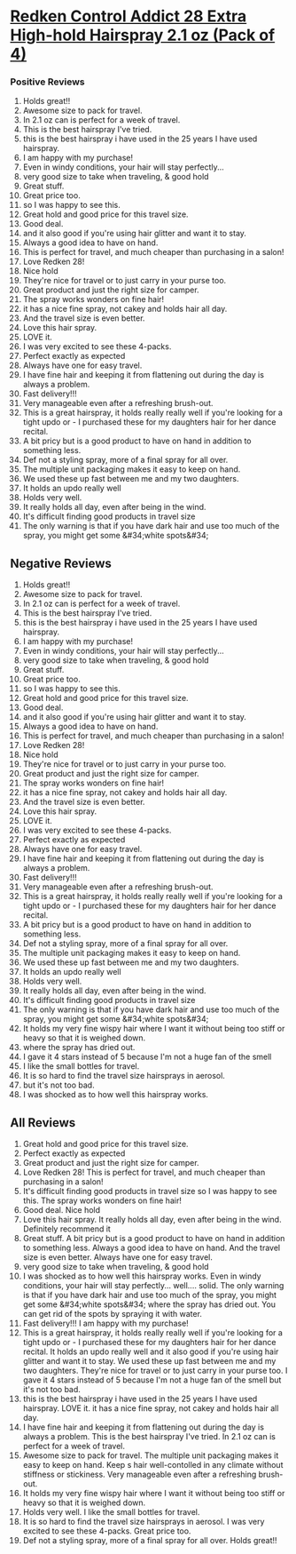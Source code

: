 # [Redken Control Addict 28 Extra High-hold Hairspray 2.1 oz (Pack of 4)](https://products.checkmycream.com/products/Redken-Control-Addict-28-Extra-High-hold-Hairspray-2.1-oz-(Pack-of-4).html)

### Positive Reviews

<ol>
      <li>Holds great!!</li>
      <li>Awesome size to pack for travel.</li>
      <li>In 2.1 oz can is perfect for a week of travel.</li>
      <li>This is the best hairspray I&#x27;ve tried.</li>
      <li>this is the best hairspray i have used in the 25 years I have used hairspray.</li>
      <li>I am happy with my purchase!</li>
      <li>Even in windy conditions, your hair will stay perfectly...</li>
      <li>very good size to take when traveling, &amp; good hold</li>
      <li>Great stuff.</li>
      <li>Great price too.</li>
      <li>so I was happy to see this.  </li>
      <li>Great hold and good price for this travel size.</li>
      <li>Good deal.  </li>
      <li>and it also good if you&#x27;re using hair glitter and want it to stay.  </li>
      <li>Always a good idea to have on hand.</li>
      <li>This is perfect for travel, and much cheaper than purchasing in a salon!</li>
      <li>Love Redken 28!  </li>
      <li>Nice hold</li>
      <li>They&#x27;re nice for travel or to just carry in your purse too.</li>
      <li>Great product and just the right size for camper.</li>
      <li>The spray works wonders on fine hair!</li>
      <li>it has a nice fine spray, not cakey and holds hair all day.</li>
      <li>And the travel size is even better.</li>
      <li>Love this hair spray.</li>
      <li>LOVE it.</li>
      <li>I was very excited to see these 4-packs.  </li>
      <li>Perfect exactly as expected</li>
      <li>Always have one for easy travel.</li>
      <li>I have fine hair and keeping it from flattening out during the day is always a problem.</li>
      <li>Fast delivery!!!</li>
      <li>Very manageable even after a refreshing brush-out.</li>
      <li>This is a great hairspray, it holds really really well if you&#x27;re looking for a tight updo or - I purchased these for my daughters hair for her dance recital.  </li>
      <li>A bit pricy but is a good product to have on hand in addition to something less.</li>
      <li>Def not a styling spray, more of a final spray for all over.</li>
      <li>The multiple unit packaging makes it easy to keep on hand.</li>
      <li>We used these up fast between me and my two daughters.  </li>
      <li>It holds an updo really well</li>
      <li>Holds very well.  </li>
      <li>It really holds all day, even after being in the wind.</li>
      <li>It&#x27;s difficult finding good products in travel size</li>
      <li>The only warning is that if you have dark hair and use too much of the spray, you might get some &amp;#34;white spots&amp;#34;</li>
</ol>


<h2>Negative Reviews</h2>
<ol>
<li> Holds great!!</li>
<li> Awesome size to pack for travel.</li>
<li> In 2.1 oz can is perfect for a week of travel.</li>
<li> This is the best hairspray I&#x27;ve tried.</li>
<li> this is the best hairspray i have used in the 25 years I have used hairspray.</li>
<li> I am happy with my purchase!</li>
<li> Even in windy conditions, your hair will stay perfectly...</li>
<li> very good size to take when traveling, &amp; good hold</li>
<li> Great stuff.</li>
<li> Great price too.</li>
<li> so I was happy to see this.  </li>
<li> Great hold and good price for this travel size.</li>
<li> Good deal.  </li>
<li> and it also good if you&#x27;re using hair glitter and want it to stay.  </li>
<li> Always a good idea to have on hand.</li>
<li> This is perfect for travel, and much cheaper than purchasing in a salon!</li>
<li> Love Redken 28!  </li>
<li> Nice hold</li>
<li> They&#x27;re nice for travel or to just carry in your purse too.</li>
<li> Great product and just the right size for camper.</li>
<li> The spray works wonders on fine hair!</li>
<li> it has a nice fine spray, not cakey and holds hair all day.</li>
<li> And the travel size is even better.</li>
<li> Love this hair spray.</li>
<li> LOVE it.</li>
<li> I was very excited to see these 4-packs.  </li>
<li> Perfect exactly as expected</li>
<li> Always have one for easy travel.</li>
<li> I have fine hair and keeping it from flattening out during the day is always a problem.</li>
<li> Fast delivery!!!</li>
<li> Very manageable even after a refreshing brush-out.</li>
<li> This is a great hairspray, it holds really really well if you&#x27;re looking for a tight updo or - I purchased these for my daughters hair for her dance recital.  </li>
<li> A bit pricy but is a good product to have on hand in addition to something less.</li>
<li> Def not a styling spray, more of a final spray for all over.</li>
<li> The multiple unit packaging makes it easy to keep on hand.</li>
<li> We used these up fast between me and my two daughters.  </li>
<li> It holds an updo really well</li>
<li> Holds very well.  </li>
<li> It really holds all day, even after being in the wind.</li>
<li> It&#x27;s difficult finding good products in travel size</li>
<li> The only warning is that if you have dark hair and use too much of the spray, you might get some &amp;#34;white spots&amp;#34;</li>
<li> It holds my very fine wispy hair where I want it without being too stiff or heavy so that it is weighed down.</li>
<li> where the spray has dried out.  </li>
<li> I gave it 4 stars instead of 5 because I&#x27;m not a huge fan of the smell</li>
<li> I like the small bottles for travel.</li>
<li> It is so hard to find the travel size hairsprays in aerosol.  </li>
<li> but it&#x27;s not too bad.</li>
<li> I was shocked as to how well this hairspray works.  </li>
</ol>

<h2>All Reviews</h2>

<ol>
    <li> Great hold and good price for this travel size.</li>
    <li> Perfect exactly as expected</li>
    <li> Great product and just the right size for camper.</li>
    <li> Love Redken 28!  This is perfect for travel, and much cheaper than purchasing in a salon!</li>
    <li> It&#x27;s difficult finding good products in travel size so I was happy to see this.  The spray works wonders on fine hair!</li>
    <li> Good deal.  Nice hold</li>
    <li> Love this hair spray. It really holds all day, even after being in the wind. Definitely recommend it</li>
    <li> Great stuff. A bit pricy but is a good product to have on hand in addition to something less. Always a good idea to have on hand. And the travel size is even better. Always have one for easy travel.</li>
    <li> very good size to take when traveling, &amp; good hold</li>
    <li> I was shocked as to how well this hairspray works.  Even in windy conditions, your hair will stay perfectly... well.... solid.  The only warning is that if you have dark hair and use too much of the spray, you might get some &amp;#34;white spots&amp;#34; where the spray has dried out.  You can get rid of the spots by spraying it with water.</li>
    <li> Fast delivery!!! I am happy with my purchase!</li>
    <li> This is a great hairspray, it holds really really well if you&#x27;re looking for a tight updo or - I purchased these for my daughters hair for her dance recital.  It holds an updo really well and it also good if you&#x27;re using hair glitter and want it to stay.  We used these up fast between me and my two daughters.  They&#x27;re nice for travel or to just carry in your purse too. I gave it 4 stars instead of 5 because I&#x27;m not a huge fan of the smell but it&#x27;s not too bad.</li>
    <li> this is the best hairspray i have used in the 25 years I have used hairspray. LOVE it. it has a nice fine spray, not cakey and holds hair all day.</li>
    <li> I have fine hair and keeping it from flattening out during the day is always a problem. This is the best hairspray I&#x27;ve tried. In 2.1 oz can is perfect for a week of travel.</li>
    <li> Awesome size to pack for travel. The multiple unit packaging makes it easy to keep on hand. Keep s hair well-contolled in any climate without stiffness or stickiness. Very manageable even after a refreshing brush-out.</li>
    <li> It holds my very fine wispy hair where I want it without being too stiff or heavy so that it is weighed down.</li>
    <li> Holds very well.  I like the small bottles for travel.</li>
    <li> It is so hard to find the travel size hairsprays in aerosol.  I was very excited to see these 4-packs.  Great price too.</li>
    <li> Def not a styling spray, more of a final spray for all over. Holds great!!</li>
</ol>




